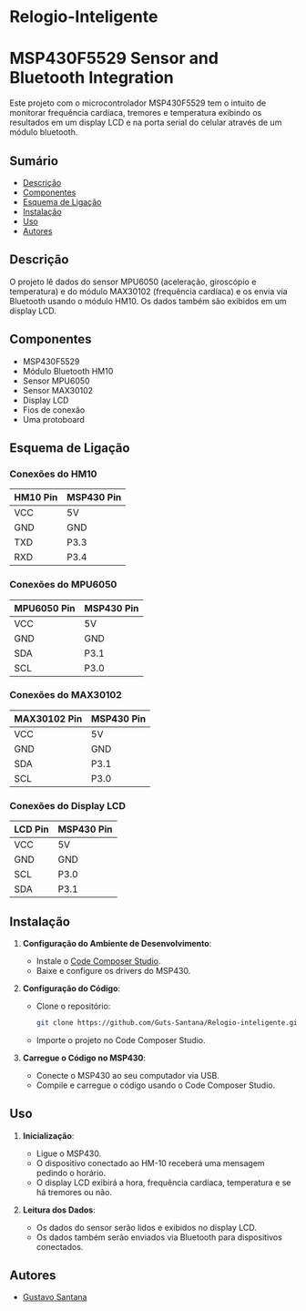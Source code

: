 # Relogio-Inteligente
# MSP430F5529 Sensor and Bluetooth Integration

Este projeto com o microcontrolador MSP430F5529 tem o intuito de monitorar frequência cardíaca, tremores e temperatura exibindo os resultados em um display LCD e na porta serial do celular através de um módulo bluetooth.

## Sumário

- [Descrição](#descrição)
- [Componentes](#componentes)
- [Esquema de Ligação](#esquema-de-ligação)
- [Instalação](#instalação)
- [Uso](#uso)
- [Autores](#autores)

## Descrição

O projeto lê dados do sensor MPU6050 (aceleração, giroscópio e temperatura) e do módulo MAX30102 (frequência cardíaca) e os envia via Bluetooth usando o módulo HM10. Os dados também são exibidos em um display LCD.

## Componentes

- MSP430F5529
- Módulo Bluetooth HM10
- Sensor MPU6050
- Sensor MAX30102
- Display LCD
- Fios de conexão
- Uma protoboard

## Esquema de Ligação

### Conexões do HM10

| HM10 Pin | MSP430 Pin       |
|----------|------------------|
| VCC      | 5V               |
| GND      | GND              |
| TXD      | P3.3             |
| RXD      | P3.4             |

### Conexões do MPU6050

| MPU6050 Pin | MSP430 Pin     |
|-------------|----------------|
| VCC         | 5V             |
| GND         | GND            |
| SDA         | P3.1           |
| SCL         | P3.0           |

### Conexões do MAX30102

| MAX30102 Pin | MSP430 Pin     |
|--------------|----------------|
| VCC          | 5V             |
| GND          | GND            |
| SDA          | P3.1           |
| SCL          | P3.0           |

### Conexões do Display LCD

| LCD Pin | MSP430 Pin |
|---------|------------|
| VCC     | 5V         |
| GND     | GND        |
| SCL     | P3.0       |
| SDA     | P3.1       |

## Instalação

1. **Configuração do Ambiente de Desenvolvimento**:
    - Instale o [Code Composer Studio](https://www.ti.com/tool/CCSTUDIO).
    - Baixe e configure os drivers do MSP430.

2. **Configuração do Código**:
    - Clone o repositório:
      ```bash
      git clone https://github.com/Guts-Santana/Relogio-inteligente.git
      ```
    - Importe o projeto no Code Composer Studio.

3. **Carregue o Código no MSP430**:
    - Conecte o MSP430 ao seu computador via USB.
    - Compile e carregue o código usando o Code Composer Studio.

## Uso

1. **Inicialização**:
    - Ligue o MSP430.
    - O dispositivo conectado ao HM-10 receberá uma mensagem pedindo o horário.
    - O display LCD exibirá a hora, frequência cardíaca, temperatura e se há tremores ou não.

2. **Leitura dos Dados**:
    - Os dados do sensor serão lidos e exibidos no display LCD.
    - Os dados também serão enviados via Bluetooth para dispositivos conectados.

## Autores

- [Gustavo Santana](https://github.com/Guts-Santana)
